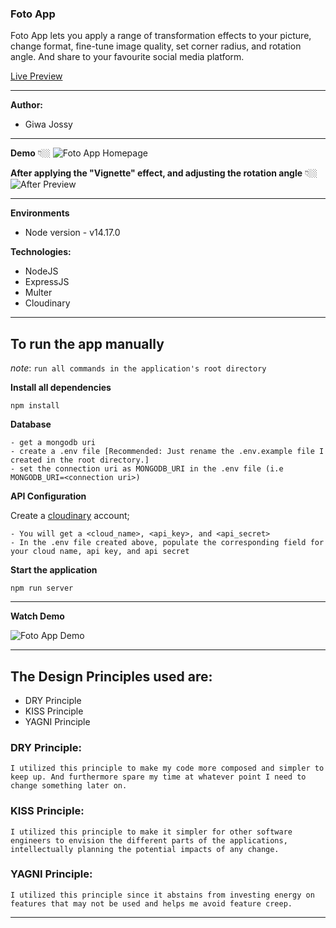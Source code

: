 ### Foto App

Foto App lets you apply a range of transformation effects to your picture, change format, fine-tune image quality, set corner radius, and rotation angle. And share to your favourite social media platform.

[Live Preview](https://foto-app.up.railway.app/)

---

**Author:** 
- Giwa Jossy
---

**Demo** 👇🏼
![Foto App Homepage](https://res.cloudinary.com/dd3hmuucq/image/upload/v1635354772/foto%20App%20Shots/foto_app__ptshi5.jpg)


**After applying the "Vignette" effect, and adjusting the rotation angle** 👇🏼
![After Preview](https://res.cloudinary.com/dd3hmuucq/image/upload/v1635354772/foto%20App%20Shots/foto_app___qs35fx.jpg)

---

**Environments**
- Node version - v14.17.0


**Technologies:**
- NodeJS
- ExpressJS
- Multer
- Cloudinary

---

## To run the app manually
*note*: `run all commands in the application's root directory`

**Install all dependencies**

```
npm install
```

**Database**
```
- get a mongodb uri
- create a .env file [Recommended: Just rename the .env.example file I created in the root directory.]
- set the connection uri as MONGODB_URI in the .env file (i.e MONGODB_URI=<connection uri>)
```

**API Configuration**

Create a [cloudinary](https://cloudinary.com/) account;
```
- You will get a <cloud_name>, <api_key>, and <api_secret>
- In the .env file created above, populate the corresponding field for your cloud name, api key, and api secret
```


**Start the application**

```
npm run server
```

---
**Watch Demo**

![Foto App Demo](https://github.com/giwajossy/foto/blob/master/FotoAppDemo.gif)

---

## The Design Principles used are:

- DRY Principle
- KISS Principle
- YAGNI Principle


### DRY Principle:

```
I utilized this principle to make my code more composed and simpler to keep up. And furthermore spare my time at whatever point I need to change something later on.
```

### KISS Principle:

```
I utilized this principle to make it simpler for other software engineers to envision the different parts of the applications, intellectually planning the potential impacts of any change.
```

### YAGNI Principle:

```
I utilized this principle since it abstains from investing energy on features that may not be used and helps me avoid feature creep.
```

---


